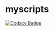 # myscripts
[![Codacy Badge](https://api.codacy.com/project/badge/Grade/916a254720864c96ba0a4131c128f30c)](https://app.codacy.com/app/Panchajanya1999/myscripts?utm_source=github.com&utm_medium=referral&utm_content=Panchajanya1999/myscripts&utm_campaign=Badge_Grade_Settings)